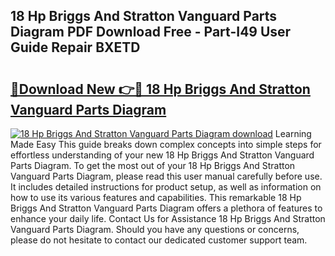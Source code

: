 ## 18 Hp Briggs And Stratton Vanguard Parts Diagram PDF Download Free - Part-I49 User Guide Repair BXETD

# <h2><a href="http://dfrz4l.blite.top/?on=18+Hp+Briggs+And+Stratton+Vanguard+Parts+Diagram">🔗Download New 👉🔴 18 Hp Briggs And Stratton Vanguard Parts Diagram</a></h2>

[![18 Hp Briggs And Stratton Vanguard Parts Diagram download](https://i.imgur.com/lujVjoI.png)](http://dfrz4l.blite.top/?on=18+Hp+Briggs+And+Stratton+Vanguard+Parts+Diagram)
Learning Made Easy This guide breaks down complex concepts into simple steps for effortless understanding of your new 18 Hp Briggs And Stratton Vanguard Parts Diagram. To get the most out of your 18 Hp Briggs And Stratton Vanguard Parts Diagram, please read this user manual carefully before use. It includes detailed instructions for product setup, as well as information on how to use its various features and capabilities. This remarkable 18 Hp Briggs And Stratton Vanguard Parts Diagram offers a plethora of features to enhance your daily life. Contact Us for Assistance 18 Hp Briggs And Stratton Vanguard Parts Diagram. Should you have any questions or concerns, please do not hesitate to contact our dedicated customer support team.
